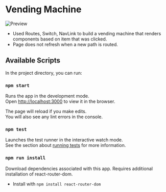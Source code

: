 # Vending Machine

![Preview](src/vendingMachine.gif)

- Used Routes, Switch, NavLink to build a vending machine that renders components based on item that was clicked.
- Page does not refresh when a new path is routed.

## Available Scripts

In the project directory, you can run:

### `npm start`

Runs the app in the development mode.\
Open [http://localhost:3000](http://localhost:3000) to view it in the browser.

The page will reload if you make edits.\
You will also see any lint errors in the console.

### `npm test`

Launches the test runner in the interactive watch mode.\
See the section about [running tests](https://facebook.github.io/create-react-app/docs/running-tests) for more information.

### `npm run install`

Download dependencies associated with this app. Requires additional installation of react-router-dom.

- Install with  `npm install react-router-dom` 